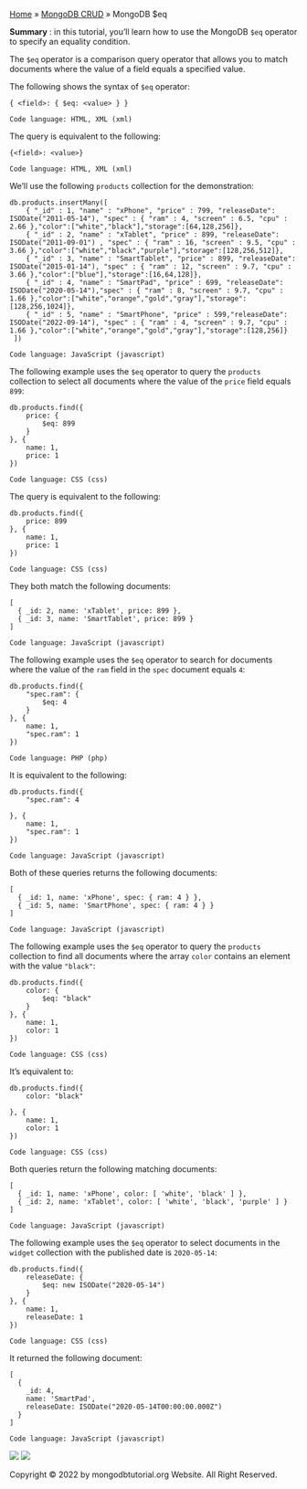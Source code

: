 

[Home](https://www.mongodbtutorial.org/) » [MongoDB
CRUD](https://www.mongodbtutorial.org/mongodb-crud/) » MongoDB $eq



 **Summary** : in this tutorial, you’ll learn how to use the MongoDB `$eq`
operator to specify an equality condition.



The `$eq` operator is a comparison query operator that allows you to match
documents where the value of a field equals a specified value.



The following shows the syntax of `$eq` operator:


    
    
    { <field>: { $eq: <value> } }
    
    Code language: HTML, XML (xml)



The query is equivalent to the following:


    
    
    {<field>: <value>}
    
    Code language: HTML, XML (xml)



We’ll use the following `products` collection for the demonstration:


    
    
    db.products.insertMany([
        { "_id" : 1, "name" : "xPhone", "price" : 799, "releaseDate": ISODate("2011-05-14"), "spec" : { "ram" : 4, "screen" : 6.5, "cpu" : 2.66 },"color":["white","black"],"storage":[64,128,256]},
        { "_id" : 2, "name" : "xTablet", "price" : 899, "releaseDate": ISODate("2011-09-01") , "spec" : { "ram" : 16, "screen" : 9.5, "cpu" : 3.66 },"color":["white","black","purple"],"storage":[128,256,512]},
        { "_id" : 3, "name" : "SmartTablet", "price" : 899, "releaseDate": ISODate("2015-01-14"), "spec" : { "ram" : 12, "screen" : 9.7, "cpu" : 3.66 },"color":["blue"],"storage":[16,64,128]},
        { "_id" : 4, "name" : "SmartPad", "price" : 699, "releaseDate": ISODate("2020-05-14"),"spec" : { "ram" : 8, "screen" : 9.7, "cpu" : 1.66 },"color":["white","orange","gold","gray"],"storage":[128,256,1024]},
        { "_id" : 5, "name" : "SmartPhone", "price" : 599,"releaseDate": ISODate("2022-09-14"), "spec" : { "ram" : 4, "screen" : 9.7, "cpu" : 1.66 },"color":["white","orange","gold","gray"],"storage":[128,256]}
     ])
    
    Code language: JavaScript (javascript)



The following example uses the `$eq` operator to query the `products`
collection to select all documents where the value of the `price` field equals
`899`:


    
    
    db.products.find({
        price: {
            $eq: 899
        }
    }, {
        name: 1,
        price: 1
    })
    
    Code language: CSS (css)



The query is equivalent to the following:


    
    
    db.products.find({
        price: 899
    }, {
        name: 1,
        price: 1
    })
    
    Code language: CSS (css)



They both match the following documents:


    
    
    [
      { _id: 2, name: 'xTablet', price: 899 },
      { _id: 3, name: 'SmartTablet', price: 899 }
    ]
    
    Code language: JavaScript (javascript)



The following example uses the `$eq` operator to search for documents where
the value of the `ram` field in the `spec` document equals `4`:


    
    
    db.products.find({
        "spec.ram": {
            $eq: 4
        }
    }, {
        name: 1,
        "spec.ram": 1
    })
    
    Code language: PHP (php)



It is equivalent to the following:


    
    
    db.products.find({
        "spec.ram": 4
    
    }, {
        name: 1,
        "spec.ram": 1
    })
    
    Code language: JavaScript (javascript)



Both of these queries returns the following documents:


    
    
    [
      { _id: 1, name: 'xPhone', spec: { ram: 4 } },
      { _id: 5, name: 'SmartPhone', spec: { ram: 4 } }
    ]
    
    Code language: JavaScript (javascript)



The following example uses the `$eq` operator to query the `products`
collection to find all documents where the array `color` contains an element
with the value `"black"`:


    
    
    db.products.find({
        color: {
            $eq: "black"
        }
    }, {
        name: 1,
        color: 1
    })
    
    Code language: CSS (css)



It’s equivalent to:


    
    
    db.products.find({
        color: "black"
    
    }, {
        name: 1,
        color: 1
    })
    
    Code language: CSS (css)



Both queries return the following matching documents:


    
    
    [
      { _id: 1, name: 'xPhone', color: [ 'white', 'black' ] },
      { _id: 2, name: 'xTablet', color: [ 'white', 'black', 'purple' ] }
    ]
    
    Code language: JavaScript (javascript)



The following example uses the `$eq` operator to select documents in the
`widget` collection with the published date is `2020-05-14`:


    
    
    db.products.find({
        releaseDate: {
            $eq: new ISODate("2020-05-14")
        }
    }, {
        name: 1,
        releaseDate: 1
    })
    
    Code language: CSS (css)



It returned the following document:


    
    
    [
      {
        _id: 4,
        name: 'SmartPad',
        releaseDate: ISODate("2020-05-14T00:00:00.000Z")
      }
    ]
    
    Code language: JavaScript (javascript)

![](https://www.mongodbtutorial.org/wp-content/themes/evolution/img/left.svg)
![](https://www.mongodbtutorial.org/wp-content/themes/evolution/img/right.svg)


Copyright © 2022 by mongodbtutorial.org Website. All Right Reserved.

